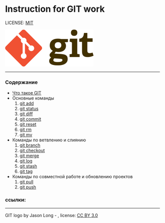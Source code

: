 # Instruction for GIT work

LICENSE: [MIT](./license.md)

![git-logo](./assets/logo.png)
___

### Содержание
- [Что такое GIT](./about.md)
- Основные команды
  1. [git add](./add.md)
  2. [git status](./status.md)
  3. [git diff](./diff.md)
  4. [git commit](./commit.md)
  5. [git reset](./reset.md)
  6. [git rm](./rm.md)
  7. [git mv](./mv.md)
- Команды по ветвлению и слиянию
  1. [git branch](./branch.md)
  2. [git checkout](./checkout.md)
  3. [git merge](./merge.md)
  4. [git log](./log.md)
  5. [git stash](./stash.md)
  6. [git tag](./tag.md)
- Команды по совместной работе и обновлению проектов
  1. [git pull](./pull.md)
  2. [git push](./push.md)

### ссылки:
[](https://proglib.io/p/git-cheatsheet)

[](https://git-scm.com/)





___

GIT logo by Jason Long - [](http://git-scm.com/downloads/logos), license: [CC BY 3.0](https://creativecommons.org/licenses/by/3.0/)